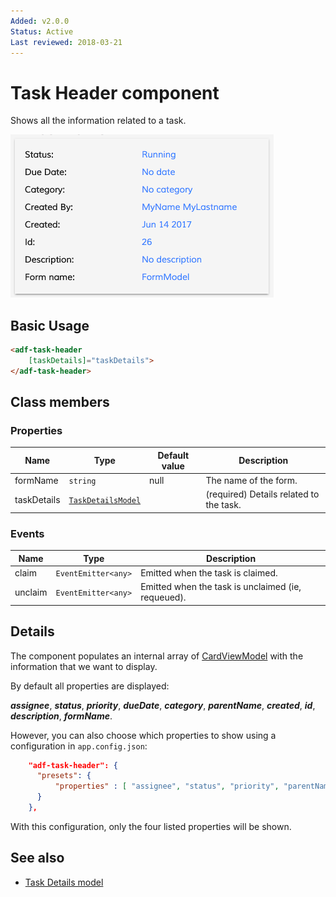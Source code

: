 ```yaml
---
Added: v2.0.0
Status: Active
Last reviewed: 2018-03-21
---
```


# Task Header component

Shows all the information related to a task.

![adf-task-header](../docassets/images/adf-task-header.png)

## Basic Usage

```html
<adf-task-header
    [taskDetails]="taskDetails">
</adf-task-header>
```

## Class members

### Properties

| Name | Type | Default value | Description |
| -- | -- | -- | -- |
| formName | `string` |  null | The name of the form. |
| taskDetails | [`TaskDetailsModel`](../process-services/task-details.model.md) |  | (required) Details related to the task. |

### Events

| Name | Type | Description |
| -- | -- | -- |
| claim | `EventEmitter<any>` | Emitted when the task is claimed. |
| unclaim | `EventEmitter<any>` | Emitted when the task is unclaimed (ie, requeued). |

## Details

The component populates an internal array of 
[CardViewModel](../core/card-view.component.md) with the information that we want to display.

By default all properties are displayed:

**_assignee_**, **_status_**, **_priority_**, **_dueDate_**, **_category_**, **_parentName_**, **_created_**, **_id_**, **_description_**, **_formName_**. 

However, you can also choose which properties to show using a configuration in `app.config.json`:

```json
    "adf-task-header": {
      "presets": {
          "properties" : [ "assignee", "status", "priority", "parentName"]
      }
    },
```

With this configuration, only the four listed properties will be shown.

## See also

-   [Task Details model](task-details.model.md)
